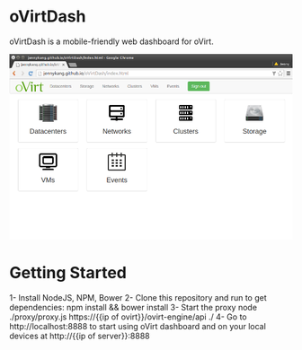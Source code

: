 oVirtDash
=========
oVirtDash is a mobile-friendly web dashboard for oVirt.

![Home screenshot](/screenshots/home.png?raw=true "Home screenshot")

Getting Started
===============
1- Install NodeJS, NPM, Bower
2- Clone this repository and run to get dependencies:
	npm install && bower install
3- Start the proxy
	node ./proxy/proxy.js https://{{ip of ovirt}}/ovirt-engine/api ./
4- Go to http://localhost:8888 to start using oVirt dashboard and on your local devices at http://{{ip of server}}:8888
